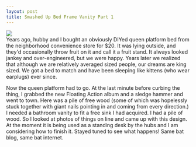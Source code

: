 ```yaml
---
layout: post
title: Smashed Up Bed Frame Vanity Part 1
---
```

<div class="post-img">
   <img src="{{ site.baseurl }}/assets/img/pexels/vanity-unfinished.jpg">
</div>
Years ago, hubby and I bought an obviously DIYed queen platform bed from the neighborhood convenience store for $20. It was lying outside, and they'd occasionally throw fruit on it and call it a fruit stand. It always looked jankey and over-engineered, but we were happy. Years later we realized that although we are relatively averaged sized people, our dreams are king sized. We got a bed to match and have been sleeping like kittens (who wear earplugs) ever since.

Now the queen platform had to go. At the last minute before curbing the thing, I grabbed the new Floating Action album and a sledge hammer and went to town. Here was a pile of free wood (some of which was hopelessly stuck together with giant nails pointing in and coming from every direction.) I needed a bathroom vanity to fit a free sink I had acquired. I had a pile of wood. So I looked at photos of things on line and came up with this design. At the moment it is being used as a standing desk by the hubs and I am considering how to finish it. Stayed tuned to see what happens! Same bat blog, same bat internet.
